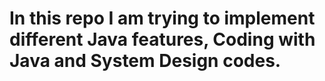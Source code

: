 
# In this repo I am trying to implement different Java features, Coding with Java and System Design codes.